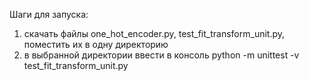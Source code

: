 Шаги для запуска:
1) скачать файлы one_hot_encoder.py, test_fit_transform_unit.py, поместить их в одну директорию
2) в выбранной директории ввести в консоль python -m unittest -v test_fit_transform_unit.py

